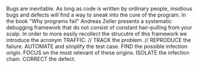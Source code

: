 Bugs are inevitable. As long as code is written by ordinary people, insidious bugs and defects will find a way to sneak into the core of the program. In the book "Why programs fail" Andreas Zeller presents a systematic debugging framework that do not consist of constant hair-pulling from your scalp. In order to more easily recollect the strucutre of this framework we introduce the acronym TRAFFIC.
//
TRACK the problem.
//
REPRODUCE the failure.
AUTOMATE and simplify the test case.
FIND the possible infection origin.
FOCUS on the most relevant of these origins.
ISOLATE the infection chain.
CORRECT the defect.

